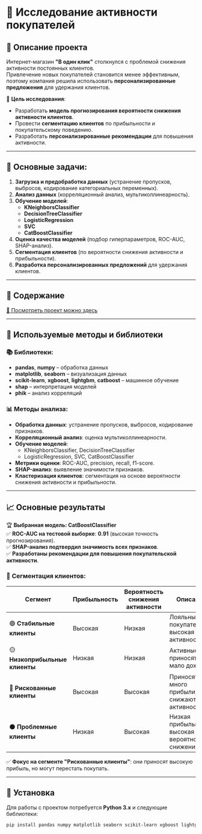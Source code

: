# 🛒 Исследование активности покупателей

## 📌 Описание проекта

Интернет-магазин **"В один клик"** столкнулся с проблемой снижения активности постоянных клиентов.  
Привлечение новых покупателей становится менее эффективным, поэтому компания решила использовать **персонализированные предложения** для удержания клиентов.  

🎯 **Цель исследования**:
- Разработать **модель прогнозирования вероятности снижения активности клиентов**.
- Провести **сегментацию клиентов** по прибыльности и покупательскому поведению.
- Разработать **персонализированные рекомендации** для повышения активности.

---

## 🎯 Основные задачи:
1. **Загрузка и предобработка данных** (устранение пропусков, выбросов, кодирование категориальных переменных).
2. **Анализ данных** (корреляционный анализ, мультиколлинеарность).
3. **Обучение моделей**:
   - **KNeighborsClassifier**
   - **DecisionTreeClassifier**
   - **LogisticRegression**
   - **SVC**
   - **CatBoostClassifier**
4. **Оценка качества моделей** (подбор гиперпараметров, ROC-AUC, SHAP-анализ).
5. **Сегментация клиентов** (по вероятности снижения активности и прибыльности).
6. **Разработка персонализированных предложений** для удержания клиентов.

---

## 📂 Содержание

[📌 Посмотреть проект можно здесь](project/costomers_activity_prediction.ipynb)

---

## 🔬 Используемые методы и библиотеки

### 📚 **Библиотеки**:
- **pandas**, **numpy** – обработка данных
- **matplotlib**, **seaborn** – визуализация данных
- **scikit-learn**, **xgboost**, **lightgbm**, **catboost** – машинное обучение
- **shap** – интерпретация моделей
- **phik** – анализ корреляций

### 📊 **Методы анализа**:
- **Обработка данных**: устранение пропусков, выбросов, кодирование признаков.
- **Корреляционный анализ**: оценка мультиколлинеарности.
- **Обучение моделей**:
  - KNeighborsClassifier, DecisionTreeClassifier
  - LogisticRegression, SVC, CatBoostClassifier
- **Метрики оценки**: ROC-AUC, precision, recall, f1-score.
- **SHAP-анализ**: выявление значимости признаков.
- **Кластеризация клиентов**: сегментация на основе вероятности снижения активности и прибыльности.

---

## 📈 **Основные результаты**

🏆 **Выбранная модель: CatBoostClassifier**  
✅ **ROC-AUC на тестовой выборке**: **0.91** (высокая точность прогнозирования).  
✅ **SHAP-анализ подтвердил значимость всех признаков**.  
✅ **Разработаны рекомендации для повышения покупательской активности**.  

### 🔹 **Сегментация клиентов**:

| Сегмент | Прибыльность | Вероятность снижения активности | Описание |
|---------|-------------|--------------------------------|----------|
| 🟢 **Стабильные клиенты** | Высокая | Низкая | Лояльные покупатели, высокая активность |
| 🟡 **Низкоприбыльные клиенты** | Низкая | Низкая | Активные, но приносят мало дохода |
| 🔴 **Рискованные клиенты** | Высокая | Высокая | Приносят много прибыли, но снижают активность |
| ⚫ **Проблемные клиенты** | Низкая | Высокая | Низкая прибыльность, высокая вероятность снижения |

✅ **Фокус на сегменте "Рискованные клиенты"**: они приносят высокую прибыль, но могут перестать покупать.

---

## 🔧 **Установка**

Для работы с проектом потребуется **Python 3.x** и следующие библиотеки:

```bash
pip install pandas numpy matplotlib seaborn scikit-learn xgboost lightgbm catboost shap phik

